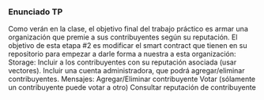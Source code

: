 ### Enunciado TP
Como verán en la clase, el objetivo final del trabajo práctico es armar una organización que premie a sus contribuyentes según su reputación.
El objetivo de esta etapa #2 es modificar el smart contract que tienen en su repositorio para empezar a darle forma a nuestra a esta organización:
Storage: 
Incluir a los contribuyentes con su reputación asociada (usar vectores).
Incluir una cuenta administradora, que podrá agregar/eliminar contribuyentes.
Mensajes:
Agregar/Eliminar contribuyente
Votar (sólamente un contribuyente puede votar a otro)
Consultar reputación de contribuyente